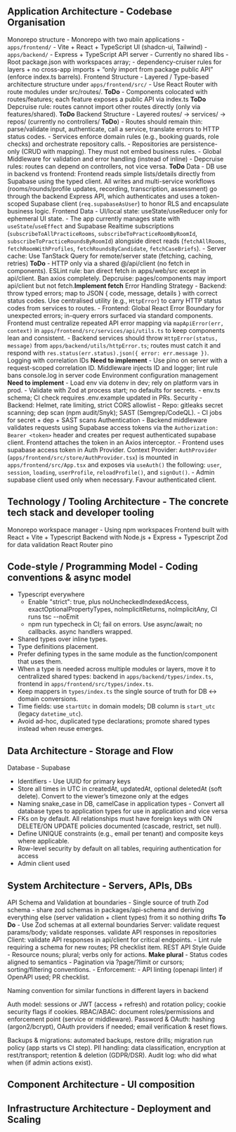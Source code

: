 
## Application Architecture - Codebase Organisation
Monorepo structure
    - Monorepo with two main applications
        - `apps/frontend/` - Vite + React + TypeScript UI (shadcn-ui, Tailwind)
        - `apps/backend/` - Express + TypeScript API server 
    - Currently no shared libs
    - Root package.json with workspaces array; 
    - dependency-cruiser rules for layers + no cross-app imports + “only import from package public API” (enforce index.ts barrels).
Frontend Structure
    - Layered / Type-based architecture structure under `apps/frontend/src/`
    - Use React Router with route modules under src/routes/. **ToDo**
    - Components colocated with routes/features; each feature exposes a public API via index.ts **ToDo** Depcruise rule: routes cannot import other routes directly (only via features/shared).  **ToDo**
Backend Structure
    - Layered routes/ → services/ → repos/ (currently no controllers/  **ToDo**)
        - Routes should remain thin: parse/validate input, authenticate, call a service, translate errors to HTTP status codes.
        - Services enforce domain rules (e.g., booking guards, role checks) and orchestrate repository calls.
        - Repositories are persistence-only (CRUD with mapping). They must not embed business rules.
    - Global Middleware for validation and error handling (instead of inline)
    - Depcruise rules: routes can depend on controllers, not vice versa. **ToDo**
Data
    - DB use in backend vs frontend: Frontend reads simple lists/details directly from Supabase using the typed client. All writes and multi-service workflows (rooms/rounds/profile updates, recording, transcription, assessment) go through the backend Express API, which authenticates and uses a token-scoped Supabase client (`req.supabaseAsUser`) to honor RLS and encapsulate business logic.
Frontend Data
    - UI/local state: useState/useReducer only for ephemeral UI state.
    - The app currently manages state with `useState`/`useEffect` and Supabase Realtime subscriptions (`subscribeToAllPracticeRooms`, `subscribeToPracticeRoomByRoomId`, `subscribeToPracticeRoundsByRoomId`) alongside direct reads (`fetchAllRooms`, `fetchRoomWithProfiles`, `fetchRoundsByCandidate`, `fetchCaseBriefs`).
    - Server cache: Use TanStack Query for remote/server state (fetching, caching, retries) **ToDo**
    - HTTP only via a shared @/api/client (no fetch in components). ESLint rule: ban direct fetch in apps/web/src except in api/client. Ban axios completely. Depcruise: pages/components may import api/client but not fetch.**Implement fetch**
Error Handling Strategy
    - Backend: throw typed errors; map to JSON { code, message, details } with correct status codes. Use centralised utility (e.g., `HttpError`) to carry HTTP status codes from services to routes. 
    - Frontend: Global React Error Boundary for unexpected errors; in-query errors surfaced via standard components. Frontend must centralize repeated API error mapping via `mapApiError(err, context)` in `apps/frontend/src/services/api/utils.ts` to keep components lean and consistent.
    - Backend services should throw `HttpError(status, message)` from `apps/backend/utils/httpError.ts`; routes must catch it and respond with `res.status(err.status).json({ error: err.message })`.
Logging with correlation IDs **Need to implement**
    - Use pino on server with a request-scoped correlation ID. Middleware injects ID and logger; lint rule bans console.log in server code
Environment configuration management **Need to implement**
    - Load env via dotenv in dev; rely on platform vars in prod.
    - Validate with Zod at process start; no defaults for secrets.
    - env.ts schema; CI check requires .env.example updated in PRs.
Security
    - Backend: Helmet, rate limiting, strict CORS allowlist
    - Repo: gitleaks secret scanning; dep scan (npm audit/Snyk); SAST (Semgrep/CodeQL).
    - CI jobs for secret + dep + SAST scans
Authentication
    - Backend middleware validates requests using Supabase access tokens via the `Authorization: Bearer <token>` header and creates per request authenticated supabase client. Frontend attaches the token in an Axios interceptor.
    - Frontend uses supabase access token in Auth Provider. Context Provider: `AuthProvider` (`apps/frontend/src/store/AuthProvider.tsx`) is mounted in `apps/frontend/src/App.tsx` and exposes via `useAuth()` the following: `user`, `session`, `loading`, `userProfile`, `reloadProfile()`, and `signOut()`. 
    - Admin supabase client used only when necessary. Favour authenticated client. 

## Technology / Tooling Architecture - The concrete tech stack and developer tooling
Monorepo workspace manager - Using npm workspaces
Frontend built with React + Vite + Typescript
Backend with Node.js + Express + Typescript
Zod for data validation
React Router
pino

## Code-style / Programming Model - Coding conventions & async model
- Typescript everywhere
    - Enable "strict": true, plus noUncheckedIndexedAccess, exactOptionalPropertyTypes, noImplicitReturns, noImplicitAny, CI runs tsc --noEmit 
    - npm run typecheck in CI; fail on errors.
Use async/await; no callbacks. 
async handlers wrapped.
- Shared types over inline types.
 - Type definitions placement.
  - Prefer defining types in the same module as the function/component that uses them.
  - When a type is needed across multiple modules or layers, move it to centralized shared types: backend in `apps/backend/types/index.ts`, frontend in `apps/frontend/src/types/index.ts`.
  - Keep mappers in `types/index.ts` the single source of truth for DB <-> domain conversions.
  - Time fields: use `startUtc` in domain models; DB column is `start_utc` (legacy `datetime_utc`).
  - Avoid ad-hoc, duplicated type declarations; promote shared types instead when reuse emerges.


## Data Architecture - Storage and Flow
Database
    - Supabase 
- Identifiers - Use UUID for primary keys
- Store all times in UTC in createdAt, updatedAt, optional deletedAt (soft delete). Convert to the viewer’s timezone only at the edges
- Naming snake_case in DB, camelCase in application types - Convert all database types to application types for use in application and vice versa
- FKs on by default. All relationships must have foreign keys with ON DELETE/ON UPDATE policies documented (cascade, restrict, set null).
- Define UNIQUE constraints (e.g., email per tenant) and composite keys where applicable.
- Row-level security by default on all tables, requiring authentication for access
- Admin client used


## System Architecture - Servers, APIs, DBs
API Schema and Validation at boundaries
    - Single source of truth Zod schema - share zod schemas in packages/api-schema and deriving everything else (server validation + client types) from it so nothing drifts **To Do**
    - Use Zod schemas at all external boundaries
        Server: validate request params/body; validate responses. 
                validate API responses in repositories
        Client: validate API responses in api/client for critical endpoints.
        - Lint rule requiring a schema for new routes; PR checklist item.
REST API Style Guide
        - Resource nouns; plural; verbs only for actions. **Make plural**
        - Status codes aligned to semantics
        - Pagination via ?page/?limit or cursors; sorting/filtering conventions.
    - Enforcement:
        - API linting (openapi linter) if OpenAPI used; PR checklist.


Naming convention for similar functions in different layers in backend



Auth model: sessions or JWT (access + refresh) and rotation policy; cookie security flags if cookies.
RBAC/ABAC: document roles/permissions and enforcement point (service or middleware).
Password & OAuth: hashing (argon2/bcrypt), OAuth providers if needed; email verification & reset flows.

Backups & migrations: automated backups, restore drills; migration run policy (app starts vs CI step).
PII handling: data classification, encryption at rest/transport; retention & deletion (GDPR/DSR).
Audit log: who did what when (if admin actions exist).



## Component Architecture - UI composition

## Infrastructure Architecture - Deployment and Scaling